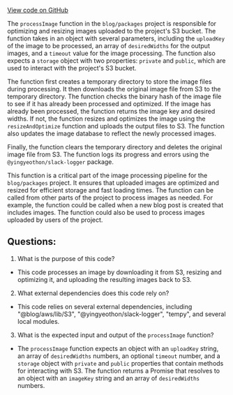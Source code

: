 [View code on GitHub](https://github.com/gaerongsalon/blog/imaging/lib/processImage.ts)

The `processImage` function in the `blog/packages` project is responsible for optimizing and resizing images uploaded to the project's S3 bucket. The function takes in an object with several parameters, including the `uploadKey` of the image to be processed, an array of `desiredWidths` for the output images, and a `timeout` value for the image processing. The function also expects a `storage` object with two properties: `private` and `public`, which are used to interact with the project's S3 bucket.

The function first creates a temporary directory to store the image files during processing. It then downloads the original image file from S3 to the temporary directory. The function checks the binary hash of the image file to see if it has already been processed and optimized. If the image has already been processed, the function returns the image key and desired widths. If not, the function resizes and optimizes the image using the `resizeAndOptimize` function and uploads the output files to S3. The function also updates the image database to reflect the newly processed images.

Finally, the function clears the temporary directory and deletes the original image file from S3. The function logs its progress and errors using the `@yingyeothon/slack-logger` package.

This function is a critical part of the image processing pipeline for the `blog/packages` project. It ensures that uploaded images are optimized and resized for efficient storage and fast loading times. The function can be called from other parts of the project to process images as needed. For example, the function could be called when a new blog post is created that includes images. The function could also be used to process images uploaded by users of the project.
## Questions: 
 1. What is the purpose of this code?
- This code processes an image by downloading it from S3, resizing and optimizing it, and uploading the resulting images back to S3.

2. What external dependencies does this code rely on?
- This code relies on several external dependencies, including "@blog/aws/lib/S3", "@yingyeothon/slack-logger", "tempy", and several local modules.

3. What is the expected input and output of the `processImage` function?
- The `processImage` function expects an object with an `uploadKey` string, an array of `desiredWidths` numbers, an optional `timeout` number, and a `storage` object with `private` and `public` properties that contain methods for interacting with S3. The function returns a Promise that resolves to an object with an `imageKey` string and an array of `desiredWidths` numbers.